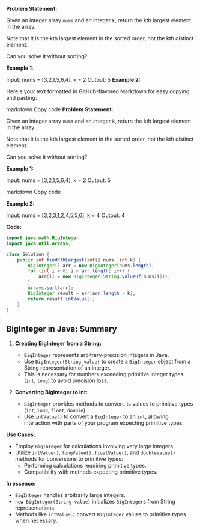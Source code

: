 **Problem Statement:**

Given an integer array `nums` and an integer `k`, return the kth largest element in the array.

Note that it is the kth largest element in the sorted order, not the kth distinct element.

Can you solve it without sorting?

**Example 1:**

Input: nums = [3,2,1,5,6,4], k = 2
Output: 5
**Example 2:**

Here's your text formatted in GitHub-flavored Markdown for easy copying and pasting:

markdown
Copy code
**Problem Statement:**

Given an integer array `nums` and an integer `k`, return the kth largest element in the array.

Note that it is the kth largest element in the sorted order, not the kth distinct element.

Can you solve it without sorting?

**Example 1:**

Input: nums = [3,2,1,5,6,4], k = 2
Output: 5

markdown
Copy code

**Example 2:**

Input: nums = [3,2,3,1,2,4,5,5,6], k = 4
Output: 4


**Code:**

```java
import java.math.BigInteger;
import java.util.Arrays;

class Solution {
    public int findKthLargest(int[] nums, int k) {
        BigInteger[] arr = new BigInteger[nums.length];
        for (int i = 0; i < arr.length; i++) {
            arr[i] = new BigInteger(String.valueOf(nums[i]));
        }
        Arrays.sort(arr);
        BigInteger result = arr[arr.length - k];
        return result.intValue();
    }
}
```
## BigInteger in Java: Summary

1. **Creating BigInteger from a String:**

    - `BigInteger` represents arbitrary-precision integers in Java.
    - Use `BigInteger(String value)` to create a `BigInteger` object from a String representation of an integer.
    - This is necessary for numbers exceeding primitive integer types (`int`, `long`) to avoid precision loss.

2. **Converting BigInteger to int:**

    - `BigInteger` provides methods to convert its values to primitive types (`int`, `long`, `float`, `double`).
    - Use `intValue()` to convert a `BigInteger` to an `int`, allowing interaction with parts of your program expecting primitive types.

**Use Cases:**

- Employ `BigInteger` for calculations involving very large integers.
- Utilize `intValue()`, `longValue()`, `floatValue()`, and `doubleValue()` methods for conversions to primitive types:
  - Performing calculations requiring primitive types.
  - Compatibility with methods expecting primitive types.

**In essence:**

- `BigInteger` handles arbitrarily large integers.
- `new BigInteger(String value)` initializes `BigInteger`s from String representations.
- Methods like `intValue()` convert `BigInteger` values to primitive types when necessary.

